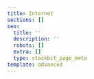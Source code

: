 ```yaml
---
title: Internet
sections: []
seo:
  title: ''
  description: ''
  robots: []
  extra: []
  type: stackbit_page_meta
template: advanced
---
```

